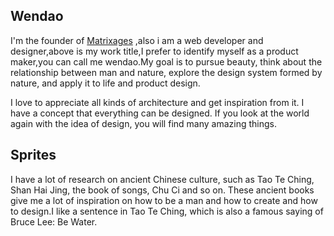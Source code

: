 ## Wendao

I'm the founder of [Matrixages](http://matrixages.com/) ,also i am a web developer and designer,above is my work title,I prefer to identify myself as a product maker,you can call me wendao.My goal is to pursue beauty, think about the relationship between man and nature, explore the design system formed by nature, and apply it to life and product design.

I love to appreciate all kinds of architecture and get inspiration from it. I have a concept that everything can be designed. If you look at the world again with the idea of design, you will find many amazing things.

## Sprites

I have a lot of research on ancient Chinese culture, such as Tao Te Ching, Shan Hai Jing, the book of songs, Chu Ci and so on. These ancient books give me a lot of inspiration on how to be a man and how to create and how to design.I like a sentence in Tao Te Ching, which is also a famous saying of Bruce Lee: Be Water.


